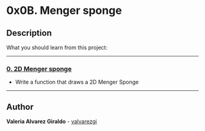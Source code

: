 # 0x0B. Menger sponge

## Description

What you should learn from this project:

---

### [0. 2D Menger sponge](./0-menger.c)

* Write a function that draws a 2D Menger Sponge

---

## Author

**Valeria Alvarez Giraldo** - [valvarezgi](https://github.com/valvarezgi)
